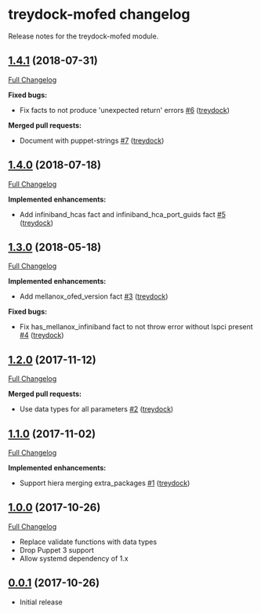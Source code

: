 # treydock-mofed changelog

Release notes for the treydock-mofed module.

## [1.4.1](https://github.com/treydock/puppet-module-mofed/tree/1.4.1) (2018-07-31)
[Full Changelog](https://github.com/treydock/puppet-module-mofed/compare/1.4.0...1.4.1)

**Fixed bugs:**

- Fix facts to not produce 'unexpected return' errors [\#6](https://github.com/treydock/puppet-module-mofed/pull/6) ([treydock](https://github.com/treydock))

**Merged pull requests:**

- Document with puppet-strings [\#7](https://github.com/treydock/puppet-module-mofed/pull/7) ([treydock](https://github.com/treydock))

## [1.4.0](https://github.com/treydock/puppet-module-mofed/tree/1.4.0) (2018-07-18)
[Full Changelog](https://github.com/treydock/puppet-module-mofed/compare/1.3.0...1.4.0)

**Implemented enhancements:**

- Add infiniband\_hcas fact and infiniband\_hca\_port\_guids fact [\#5](https://github.com/treydock/puppet-module-mofed/pull/5) ([treydock](https://github.com/treydock))

## [1.3.0](https://github.com/treydock/puppet-module-mofed/tree/1.3.0) (2018-05-18)
[Full Changelog](https://github.com/treydock/puppet-module-mofed/compare/1.2.0...1.3.0)

**Implemented enhancements:**

- Add mellanox\_ofed\_version fact [\#3](https://github.com/treydock/puppet-module-mofed/pull/3) ([treydock](https://github.com/treydock))

**Fixed bugs:**

- Fix has\_mellanox\_infiniband fact to not throw error without lspci present [\#4](https://github.com/treydock/puppet-module-mofed/pull/4) ([treydock](https://github.com/treydock))

## [1.2.0](https://github.com/treydock/puppet-module-mofed/tree/1.2.0) (2017-11-12)
[Full Changelog](https://github.com/treydock/puppet-module-mofed/compare/1.1.0...1.2.0)

**Merged pull requests:**

- Use data types for all parameters [\#2](https://github.com/treydock/puppet-module-mofed/pull/2) ([treydock](https://github.com/treydock))

## [1.1.0](https://github.com/treydock/puppet-module-mofed/tree/1.1.0) (2017-11-02)
[Full Changelog](https://github.com/treydock/puppet-module-mofed/compare/1.0.0...1.1.0)

**Implemented enhancements:**

- Support hiera merging extra\_packages [\#1](https://github.com/treydock/puppet-module-mofed/pull/1) ([treydock](https://github.com/treydock))

## [1.0.0](https://github.com/treydock/puppet-module-mofed/tree/1.0.0) (2017-10-26)
[Full Changelog](https://github.com/treydock/puppet-module-mofed/compare/0.0.1...1.0.0)

- Replace validate functions with data types
- Drop Puppet 3 support
- Allow systemd dependency of 1.x

## [0.0.1](https://github.com/treydock/puppet-module-mofed/tree/0.0.1) (2017-10-26)

- Initial release
